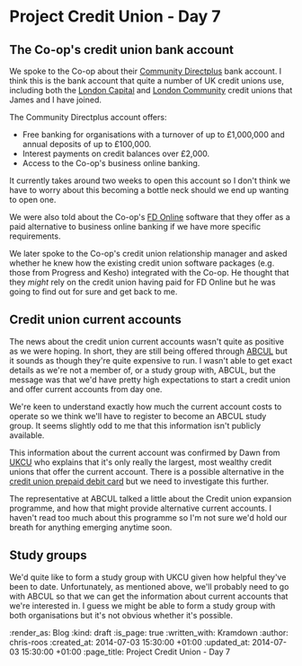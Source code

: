Project Credit Union - Day 7
============================

## The Co-op's credit union bank account

We spoke to the Co-op about their [Community Directplus][] bank account. I think this is the bank account that quite a number of UK credit unions use, including both the [London Capital][] and [London Community][] credit unions that James and I have joined.

The Community Directplus account offers:

* Free banking for organisations with a turnover of up to £1,000,000 and annual deposits of up to £100,000.
* Interest payments on credit balances over £2,000.
* Access to the Co-op's business online banking.

It currently takes around two weeks to open this account so I don't think we have to worry about this becoming a bottle neck should we end up wanting to open one.

We were also told about the Co-op's [FD Online][] software that they offer as a paid alternative to business online banking if we have more specific requirements.

We later spoke to the Co-op's credit union relationship manager and asked whether he knew how the existing credit union software packages (e.g. those from Progress and Kesho) integrated with the Co-op. He thought that they _might_ rely on the credit union having paid for FD Online but he was going to find out for sure and get back to me.

## Credit union current accounts

The news about the credit union current accounts wasn't quite as positive as we were hoping. In short, they are still being offered through [ABCUL][] but it sounds as though they're quite expensive to run. I wasn't able to get exact details as we're not a member of, or a study group with, ABCUL, but the message was that we'd have pretty high expectations to start a credit union and offer current accounts from day one.

We're keen to understand exactly how much the current account costs to operate so we think we'll have to register to become an ABCUL study group. It seems slightly odd to me that this information isn't publicly available.

This information about the current account was confirmed by Dawn from [UKCU][] who explains that it's only really the largest, most wealthy credit unions that offer the current account. There is a possible alternative in the [credit union prepaid debit card][] but we need to investigate this further.

The representative at ABCUL talked a little about the Credit union expansion programme, and how that might provide alternative current accounts. I haven't read too much about this programme so I'm not sure we'd hold our breath for anything emerging anytime soon.

## Study groups

We'd quite like to form a study group with UKCU given how helpful they've been to date. Unfortunately, as mentioned above, we'll probably need to go with ABCUL so that we can get the information about current accounts that we're interested in. I guess we might be able to form a study group with both organisations but it's not obvious whether it's possible.

[ABCUL]: http://www.abcul.org/home
[Community Directplus]: http://www.co-operativebank.co.uk/business/community/community-directplus
[credit union prepaid debit card]: http://www.abcul.org/media-and-research/news/view/230
[FD Online]: http://www.co-operativebank.co.uk/corporate/daytoday/fdonline
[Kesho]: http://www.kesho.co.uk/
[London Capital]: http://www.credit-union.coop/
[London Community]: http://londoncu.co.uk/
[Progress]: http://progress.ie/
[UKCU]: http://www.ukcu.coop/

:render_as: Blog
:kind: draft
:is_page: true
:written_with: Kramdown
:author: chris-roos
:created_at: 2014-07-03 15:30:00 +01:00
:updated_at: 2014-07-03 15:30:00 +01:00
:page_title: Project Credit Union - Day 7
